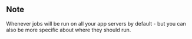 

## Note

Whenever jobs will be run on all your app servers by default - but you can also be more specific about where they should run.
